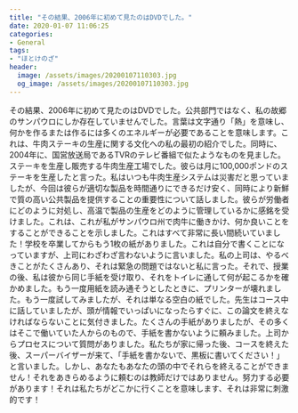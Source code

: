 ```yaml
---
title: "その結果、2006年に初めて見たのはDVDでした。"
date: 2020-01-07 11:06:25
categories:
- General
tags:
- "ほとけのざ"
header:
  image: /assets/images/20200107110303.jpg
  og_image: /assets/images/20200107110303.jpg
---
```


その結果、2006年に初めて見たのはDVDでした。公共部門ではなく、私の故郷のサンパウロにしか存在していませんでした。言葉は文字通り「熱」を意味し、何かを作るまたは作るには多くのエネルギーが必要であることを意味します。これは、牛肉ステーキの生産に関する文化への私の最初の紹介でした。同時に、2004年に、国営放送局であるTVRのテレビ番組で似たようなものを見ました。ステーキを生産し販売する牛肉生産工場でした。彼らは月に100,000ポンドのステーキを生産したと言った。私はいつも牛肉生産システムは災害だと思っていましたが、今回は彼らが適切な製品を時間通りにできるだけ安く、同時により新鮮で質の高い公共製品を提供することの重要性について話しました。彼らが労働者にどのように対処し、高温で製品の生産をどのように管理しているかに感銘を受けました。これは、これが私がサンパウロ州で肉牛に働きかけ、何か良いことをすることができることを示しました。これはすべて非常に長い間続いていました！学校を卒業してからもう1枚の紙がありました。これは自分で書くことになっていますが、上司にわざわざ言わないように言いました。私の上司は、やるべきことがたくさんあり、それは緊急の問題ではないと私に言った。それで、授業の後、私は彼から同じ手紙を受け取り、それをトイレに通して何が起こるかを確かめました。もう一度用紙を読み通そうとしたときに、プリンターが壊れました。もう一度試してみましたが、それは単なる空白の紙でした。先生はコース中に話していましたが、頭が情報でいっぱいになったらすぐに、この論文を終えなければならないことに気付きました。たくさんの手紙がありましたが、その多くはそこで働いていた人からのもので、手紙を書かないように頼みました。上司からプロセスについて質問がありました。私たちが家に帰った後、コースを終えた後、スーパーバイザーが来て、「手紙を書かないで、黒板に書いてください！」と言いました。しかし、あなたもあなたの頭の中でそれらを終えることができません！それをあきらめるように頼むのは教師だけではありません。努力する必要があります！それは私たちがどこかに行くことを意味します、それは非常に刺激的です！
